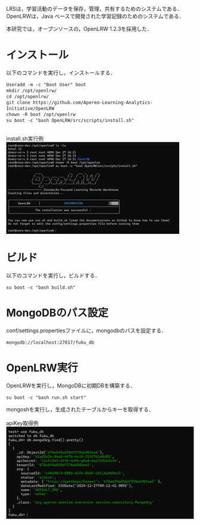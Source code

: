 LRSは，学習活動のデータを保存，管理，共有するためのシステムである．  
OpenLRWは，Java ベースで開発された学習記録のためのシステムである．  

本研究では，オープンソースの，OpenLRW 1.2.3を採用した．  

# インストール
以下のコマンドを実行し，インストールする．  
```
Useradd -m -c "Boot User" boot
mkdir /opt/openlrw/
cd /opt/openlrw/
git clone https://github.com/Apereo-Learning-Analytics-Initiative/OpenLRW
chown -R boot /opt/openlrw
su boot -c "bash OpenLRW/src/scripts/install.sh"
```
&nbsp;  
install.sh実行例  
![install.sh実行例](image/install_sh.png)

# ビルド
以下のコマンドを実行し，ビルドする．  
```
su boot -c "bash build.sh"
```

# MongoDBのパス設定
conf/settings.propertiesファイルに，mongodbのパスを設定する．
```
mongodb://localhost:27017/fuku_db
```

# OpenLRW実行
OpenLRWを実行し，MongoDBに初期DBを構築する．  
```
su boot -c "bash run.sh start"
```

mongoshを実行し，生成されたテーブルからキーを取得する．  
&nbsp;  
apiKey取得例  
![apiKey取得例](image/api_key.png)




